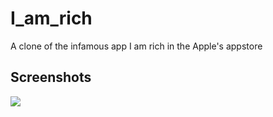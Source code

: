 # I_am_rich

A clone of the infamous app I am rich in the Apple's appstore

## Screenshots 
![](https://i.imgur.com/7wQk6H6.png)

